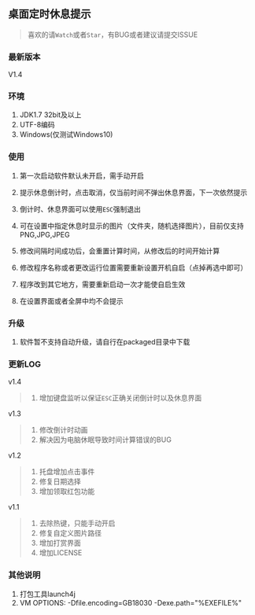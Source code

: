 ## 桌面定时休息提示

> 喜欢的请`Watch`或者`Star`，有BUG或者建议请提交ISSUE

### 最新版本

V1.4

### 环境

1. JDK1.7 32bit及以上
2. UTF-8编码
3. Windows(仅测试Windows10)

### 使用

1. 第一次启动软件默认未开启，需手动开启

2. 提示休息倒计时，点击取消，仅当前时间不弹出休息界面，下一次依然提示

3. 倒计时、休息界面可以使用`ESC`强制退出

4. 可在设置中指定休息时显示的图片（文件夹，随机选择图片），目前仅支持PNG,JPG,JPEG

5. 修改间隔时间成功后，会重置计算时间，从修改后的时间开始计算

5. 修改程序名称或者更改运行位置需要重新设置开机自启（点掉再选中即可）

6. 程序改到其它地方，需要重新启动一次才能使自启生效

8. 在设置界面或者全屏中均不会提示
### 升级

1. 软件暂不支持自动升级，请自行在packaged目录中下载

### 更新LOG

v1.4 

> 1. 增加键盘监听以保证`ESC`正确关闭倒计时以及休息界面

v1.3

> 1. 修改倒计时动画
> 2. 解决因为电脑休眠导致时间计算错误的BUG

v1.2

> 1. 托盘增加点击事件
> 2. 修复日期选择
> 3. 增加领取红包功能


v1.1

> 1. 去除热键，只能手动开启
> 2. 修复自定义图片路径
> 3. 增加打赏界面
> 4. 增加LICENSE

### 其他说明

1. 打包工具launch4j
2. VM OPTIONS: -Dfile.encoding=GB18030 -Dexe.path="%EXEFILE%"


